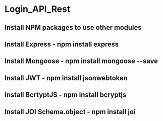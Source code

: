 # Login_API_Rest

## Install NPM packages to use other modules 

## Install Express - npm install express

## Install Mongoose - npm install mongoose --save

## Install JWT - npm install jsonwebtoken

## Install BcrtyptJS - npm install bcryptjs

## Install JOI Schema.object  - npm install joi
 